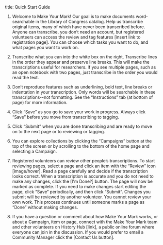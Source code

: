 title: Quick Start Guide

1. Welcome to Make Your Mark! Our goal is to make documents word-searchable in the Library of Congress catalog. Help us transcribe original items, many of which have never been transcribed before. Anyone can transcribe, you don’t need an account, but registered volunteers can access the review and tag features [insert link to registration page]. You can choose which tasks you want to do, and what pages you want to work on.

2. Transcribe what you can into the white box on the right. Transcribe lines in the order they appear and preserve line breaks. This will make the transcriptions useful for researchers. If you see multiple pages, such as an open notebook with two pages, just transcribe in the order you would read the text.

3. Don’t reproduce features such as underlining, bold text, line breaks or indentation in your transcription. Only words will be searchable in these transcriptions--not formatting. See the “Instructions” tab (at bottom of page) for more information.

4. Click “Save” as you go to save your work in progress. Always click “Save” before you move from transcribing to tagging.

5. Click “Submit” when you are done transcribing and are ready to move on to the next page or to reviewing or tagging.

6. You can explore collections by clicking the “Campaigns” button at the top of the screen or by scrolling to the bottom of the home page and selecting a Campaign. 

7. Registered volunteers can review other people’s transcriptions. To start reviewing pages, select a page and click an item with the “Review” icon [image/hover]. Read a page carefully and decide if the transcription looks correct. When a transcription is accurate and you do not need to make any changes, click the [I'm Done?] button. The page will now be marked as complete. If you need to make changes start editing the page, click “Save” periodically, and then click “Submit”. Changes you submit will be reviewed by another volunteer. You cannot review your own work. This process continues until someone marks a page as “Done” without making changes.

8. If you have a question or comment about how Make Your Mark works, or about a Campaign, item or page, connect with the Make Your Mark team and other volunteers on History Hub [link], a public online forum where everyone can join in the discussion. If you would prefer to email a Community Manager click the [Contact Us button].

